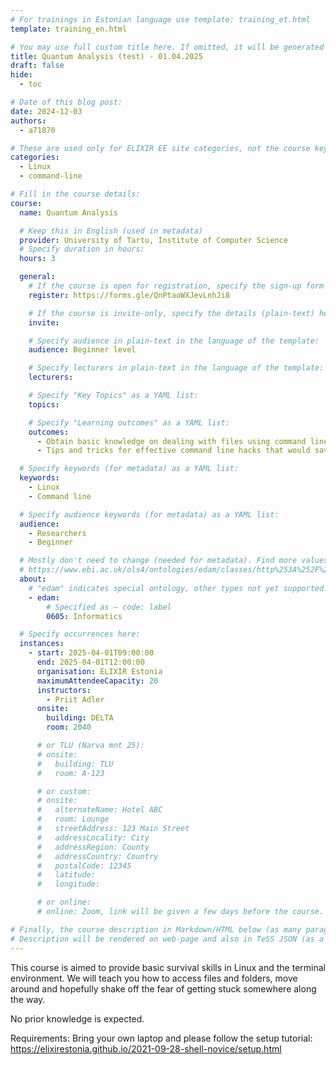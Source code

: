 ```yaml
---
# For trainings in Estonian language use template: training_et.html
template: training_en.html

# You may use full custom title here. If omitted, it will be generated from course name.
title: Quantum Analysis (test) - 01.04.2025
draft: false
hide:
  - toc

# Date of this blog post:
date: 2024-12-03
authors:
  - a71870

# These are used only for ELIXIR EE site categories, not the course keywords on TESS
categories:
  - Linux
  - command-line

# Fill in the course details:
course:
  name: Quantum Analysis

  # Keep this in English (used in metadata)
  provider: University of Tartu, Institute of Computer Science
  # Specify duration in hours:
  hours: 3

  general:
    # If the course is open for registration, specify the sign-up form link here (otherwise, remove it):
    register: https://forms.gle/QnPtaoWXJevLnhJi8

    # If the course is invite-only, specify the details (plain-text) here (otherwise, remove it):
    invite:

    # Specify audience in plain-text in the language of the template:
    audience: Beginner level

    # Specify lecturers in plain-text in the language of the template:
    lecturers:

    # Specify "Key Topics" as a YAML list:
    topics:

    # Specify "Learning outcomes" as a YAML list:
    outcomes:
      - Obtain basic knowledge on dealing with files using command line (Linux or Mac)
      - Tips and tricks for effective command line hacks that would save a lot of time.

  # Specify keywords (for metadata) as a YAML list:
  keywords:
    - Linux
    - Command line

  # Specify audience keywords (for metadata) as a YAML list:
  audience:
    - Researchers
    - Beginner

  # Mostly don't need to change (needed for metadata). Find more values here:
  # https://www.ebi.ac.uk/ols4/ontologies/edam/classes/http%253A%252F%252Fedamontology.org%252Ftopic_0003?lang=en
  about:
    # "edam" indicates special ontology, other types not yet supported.
    - edam:
        # Specified as – code: label
        0605: Informatics

  # Specify occurrences here:
  instances:
    - start: 2025-04-01T09:00:00
      end: 2025-04-01T12:00:00
      organisation: ELIXIR Estonia
      maximumAttendeeCapacity: 20
      instructors:
        - Priit Adler
      onsite:
        building: DELTA
        room: 2040

      # or TLU (Narva mnt 25):
      # onsite:
      #   building: TLU
      #   room: A-123

      # or custom:
      # onsite:
      #   alternateName: Hotel ABC
      #   room: Lounge
      #   streetAddress: 123 Main Street
      #   addressLocality: City
      #   addressRegion: County
      #   addressCountry: Country
      #   postalCode: 12345
      #   latitude:
      #   longitude:

      # or online:
      # online: Zoom, link will be given a few days before the course.

# Finally, the course description in Markdown/HTML below (as many paragraphs as needed).
# Description will be rendered on web-page and also in TeSS JSON (as a string of HTML).
---
```


This course is aimed to provide basic survival skills in Linux and the terminal environment. We will teach you how to access files and folders, move around and hopefully shake off the fear of getting stuck somewhere along the way.

No prior knowledge is expected.

Requirements: Bring your own laptop and please follow the setup tutorial: https://elixirestonia.github.io/2021-09-28-shell-novice/setup.html
